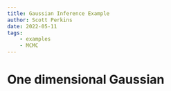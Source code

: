 ```yaml
---
title: Gaussian Inference Example
author: Scott Perkins
date: 2022-05-11
tags:
	- examples
	- MCMC
---
```


# One dimensional Gaussian 


